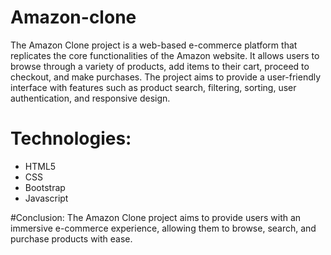 # Amazon-clone

The Amazon Clone project is a web-based e-commerce platform that replicates the core functionalities of the Amazon website. It allows users to browse through a variety of products, add items to their cart, proceed to checkout, and make purchases. The project aims to provide a user-friendly interface with features such as product search, filtering, sorting, user authentication, and responsive design.

# Technologies:
* HTML5
* CSS
* Bootstrap
* Javascript


#Conclusion:
The Amazon Clone project aims to provide users with an immersive e-commerce experience, allowing them to browse, search, and purchase products with ease. 



